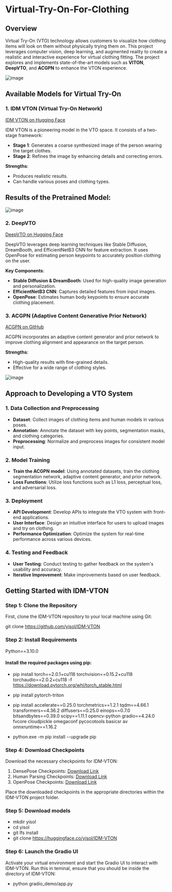 # Virtual-Try-On-For-Clothing

## Overview
Virtual Try-On (VTO) technology allows customers to visualize how clothing items will look on them without physically trying them on. This project leverages computer vision, deep learning, and augmented reality to create a realistic and interactive experience for virtual clothing fitting. The project explores and implements state-of-the-art models such as **VITON**, **DeepVTO**, and **ACGPN** to enhance the VTON experience.

![image](https://github.com/user-attachments/assets/4ce2791d-28d0-4f36-9727-0cbc2c55a6d0)


## Available Models for Virtual Try-On

### 1. IDM VTON (Virtual Try-On Network)
[IDM VTON  on Hugging Face](https://huggingface.co/yisol/IDM-VTON)

IDM VTON is a pioneering model in the VTO space. It consists of a two-stage framework:
- **Stage 1**: Generates a coarse synthesized image of the person wearing the target clothes.
- **Stage 2**: Refines the image by enhancing details and correcting errors.

**Strengths**:
- Produces realistic results.
- Can handle various poses and clothing types.
  
## Results of the Pretrained Model:
![image](https://github.com/user-attachments/assets/fa7ebf05-62ee-4642-9aea-012e985ed55c)


### 2. DeepVTO
[DeepVTO on Hugging Face](https://huggingface.co/gouthaml/raos-virtual-try-on-model)

DeepVTO leverages deep learning techniques like Stable Diffusion, DreamBooth, and EfficientNetB3 CNN for feature extraction. It uses OpenPose for estimating person keypoints to accurately position clothing on the user.

**Key Components**:
- **Stable Diffusion & DreamBooth**: Used for high-quality image generation and personalization.
- **EfficientNetB3 CNN**: Captures detailed features from input images.
- **OpenPose**: Estimates human body keypoints to ensure accurate clothing placement.

### 3. ACGPN (Adaptive Content Generative Prior Network)
[ACGPN on GitHub](https://github.com/minar09/ACGPN)

ACGPN incorporates an adaptive content generator and prior network to improve clothing alignment and appearance on the target person.

**Strengths**:
- High-quality results with fine-grained details.
- Effective for a wide range of clothing styles.

![image](https://github.com/user-attachments/assets/74357fef-cab9-40c8-9e76-2c987e8ac7cb)


## Approach to Developing a VTO System

### 1. Data Collection and Preprocessing
- **Dataset**: Collect images of clothing items and human models in various poses.
- **Annotation**: Annotate the dataset with key points, segmentation masks, and clothing categories.
- **Preprocessing**: Normalize and preprocess images for consistent model input.

### 2. Model Training
- **Train the ACGPN model**: Using annotated datasets, train the clothing segmentation network, adaptive content generator, and prior network.
- **Loss Functions**: Utilize loss functions such as L1 loss, perceptual loss, and adversarial loss.

### 3. Deployment
- **API Development**: Develop APIs to integrate the VTO system with front-end applications.
- **User Interface**: Design an intuitive interface for users to upload images and try on clothing.
- **Performance Optimization**: Optimize the system for real-time performance across various devices.

### 4. Testing and Feedback
- **User Testing**: Conduct testing to gather feedback on the system's usability and accuracy.
- **Iterative Improvement**: Make improvements based on user feedback.

## Getting Started with IDM-VTON

### Step 1: Clone the Repository

First, clone the IDM-VTON repository to your local machine using Git:

git clone https://github.com/yisol/IDM-VTON


### Step 2: Install Requirements

Python==3.10.0

#### Install the required packages using pip:

- pip install torch==2.0.1+cu118 torchvision==0.15.2+cu118 torchaudio==2.0.2+cu118 -f https://download.pytorch.org/whl/torch_stable.html

- pip install pytorch-triton

- pip install accelerate==0.25.0 torchmetrics==1.2.1 tqdm==4.66.1 transformers==4.36.2 diffusers==0.25.0 einops==0.7.0 bitsandbytes==0.39.0 scipy==1.11.1 opencv-python gradio==4.24.0 fvcore cloudpickle omegaconf pycocotools basicsr av onnxruntime==1.16.2

- python.exe -m pip install --upgrade pip


### Step 4: Download Checkpoints

Download the necessary checkpoints for IDM-VTON:

1. DensePose Checkpoints: [Download Link](https://huggingface.co/yisol/IDM-VTON/tree/main/densepose)
2. Human Parsing Checkpoints: [Download Link](https://huggingface.co/levihsu/OOTDiffusion/tree/main/checkpoints/humanparsing)
3. OpenPose Checkpoints: [Download Link](https://huggingface.co/lllyasviel/ControlNet/blob/main/annotator/ckpts/body_pose_model.pth)

Place the downloaded checkpoints in the appropriate directories within the IDM-VTON project folder.

### Step 5: Download models
- mkdir yisol
- cd yisol
- git lfs install
- git clone https://huggingface.co/yisol/IDM-VTON

### Step 6: Launch the Gradio UI

Activate your virtual environment and start the Gradio UI to interact with IDM-VTON. Run this in teminal, ensure that you should be inside the directory of IDM-VTON:



- python gradio_demo/app.py

